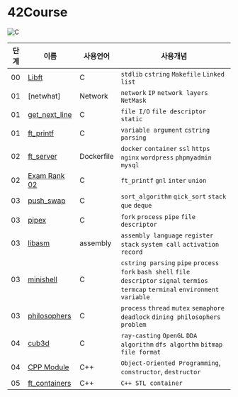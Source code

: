 # 42Course
![C](https://img.shields.io/badge/c-%2300599C.svg?style=for-the-badge&logo=c&logoColor=white)

| 단계    | 이름                                                                             | 사용언어      | 사용개념                                                                                                                  |
| ------ | ------------------------------------------------------------------------------- | ----------- | ---------------------------------------------------------------------------------------------------------------------- |
| 00     | [Libft](./0_circle/libft)                                                       | C           | `stdlib` `cstring` `Makefile` `Linked list`                                                                            |
| 01     | [netwhat]                                                                       | Network     | `network` `IP` `network layers` `NetMask`                                                                              |
| 01     | [get_next_line](./1_circle/gnl)                                             | C           | `file I/O` `file descriptor` `static`                                                                                  |         
| 01     | [ft_printf](./1_circle/ft_printf)                                                     | C           | `variable argument` `cstring parsing`                                                                                  |
| 02     | [ft_server](./2_circle/ft_server)                                                     | Dockerfile  | `docker` `container` `ssl` `https` `nginx` `wordpress` `phpmyadmin` `mysql`                                            |
| 02     | [Exam Rank 02](./2_circle/exam2)                                                                   | C           | `ft_printf` `gnl` `inter` `union`                                                                                      |
| 03     | [push_swap](./2_circle/push_swap)                                               | C           | `sort_algorithm` `qick_sort` `stack` `que` `deque`                                                                     |
| 03     | [pipex](./2_circle/pipex)                                                       | C           | `fork` `process` `pipe` `file descriptor`                                                                              |
| 03     | [libasm](./3_circle/libasm)                                                     | assembly    | `assembly language` `register` `stack` `system call` `activation record`                                               |
| 03     | [minishell](./3_circle/minishell)                                               | C           | `cstring parsing` `pipe` `process` `fork` `bash shell` `file descriptor` `signal`  `termios`  `termcap` `terminal`  `environment variable`                                                   |
| 03     | [philosophers](./3_circle/Philosophers)                                         | C           | `process` `thread` `mutex` `semaphore` `deadlock` `dining philosophers problem`                                        |
| 04     | [cub3d](./4_circle/cub3d)                                                       | C           | `ray-casting` `OpenGL` `DDA algorithm` `dfs algorthm` `bitmap file format`                                             |
| 04     | [CPP Module](./4_circle/cpp_module)                                             | C++         | `Object-Oriented Programming`, `constructor`, `destructor`|
| 05     | [ft_containers](./5_circle/ft_containers)                                       | C++         |  `C++ STL container`|
